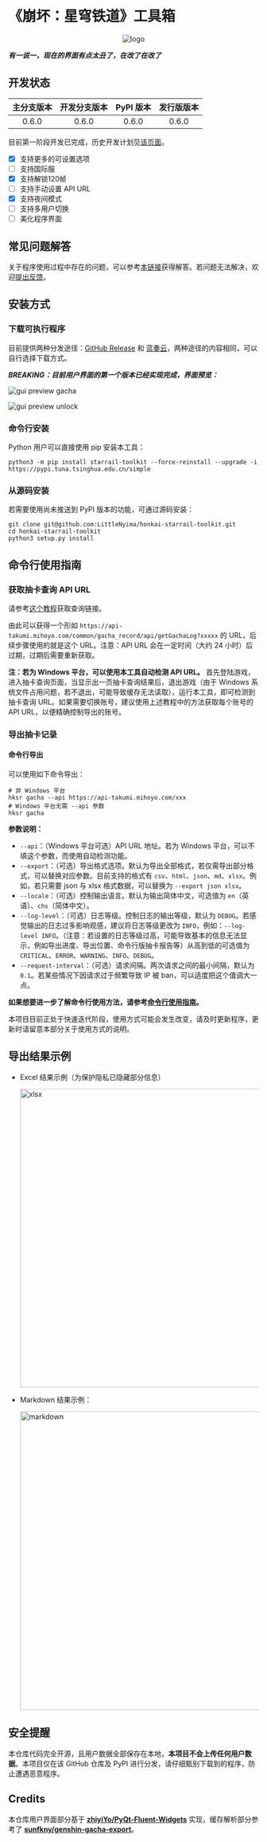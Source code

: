 # 《崩坏：星穹铁道》工具箱

<div align="center">
<img src="https://s1.ax1x.com/2023/05/06/p9atspD.png" alt="logo" />
</div>

<b><i>有一说一，现在的界面有点太丑了，在改了在改了</i></b>

## 开发状态

| 主分支版本 | 开发分支版本 | PyPI 版本 | 发行版版本 |
| :--------: | :----------: | :-------: | :--------: |
|   0.6.0    |    0.6.0     |   0.6.0   |   0.6.0    |

目前第一阶段开发已完成，历史开发计划见[该页面](docs/history-dev-plan.md)。

- [x] 支持更多的可设置选项
- [ ] 支持国际服
- [x] 支持解锁120帧
- [ ] 支持手动设置 API URL
- [x] 支持夜间模式
- [ ] 支持多用户切换
- [ ] 美化程序界面

## 常见问题解答

关于程序使用过程中存在的问题，可以参考[本链接](docs/troubleshooting.md)获得解答。若问题无法解决，欢迎[提出反馈](https://github.com/LittleNyima/honkai-starrail-toolkit/issues)。

## 安装方式

### 下载可执行程序

目前提供两种分发途径：[GitHub Release](https://github.com/LittleNyima/honkai-starrail-toolkit/releases) 和 [蓝奏云](https://wwmg.lanzouy.com/iwDYF0x00q0f)，两种途径的内容相同，可以自行选择下载方式。

***BREAKING：目前用户界面的第一个版本已经实现完成，界面预览：***

![gui preview gacha](https://s1.ax1x.com/2023/05/23/p9o7y3d.png)

![gui preview unlock](https://s1.ax1x.com/2023/05/23/p9o76gA.png)

### 命令行安装

Python 用户可以直接使用 pip 安装本工具：

```shell
python3 -m pip install starrail-toolkit --force-reinstall --upgrade -i https://pypi.tuna.tsinghua.edu.cn/simple
```

### 从源码安装

若需要使用尚未推送到 PyPI 版本的功能，可通过源码安装：

```shell
git clone git@github.com:LittleNyima/honkai-starrail-toolkit.git
cd honkai-starrail-toolkit
python3 setup.py install
```

##  命令行使用指南

### 获取抽卡查询 API URL

请参考[这个教程](docs/how-to-get-api-url.md)获取查询链接。

由此可以获得一个形如 `https://api-takumi.mihoyo.com/common/gacha_record/api/getGachaLog?xxxxx` 的 URL，后续步骤使用的就是这个 URL。注意：API URL 会在一定时间（大约 24 小时）后过期，过期后需要重新获取。

**注：若为 Windows 平台，可以使用本工具自动检测 API URL。** 首先登陆游戏，进入抽卡查询页面，当显示出一页抽卡查询结果后，退出游戏（由于 Windows 系统文件占用问题，若不退出，可能导致缓存无法读取），运行本工具，即可检测到抽卡查询 URL。如果需要切换账号，建议使用上述教程中的方法获取每个账号的 API URL，以便精确控制导出的账号。

### 导出抽卡记录

#### 命令行导出

可以使用如下命令导出：

```shell
# 非 Windows 平台
hksr gacha --api https://api-takumi.mihoyo.com/xxx
# Windows 平台无需 --api 参数
hksr gacha
```

**参数说明：**

- `--api`：（Windows 平台可选）API URL 地址。若为 Windows 平台，可以不填这个参数，而使用自动检测功能。
- `--export`：（可选）导出格式选项。默认为导出全部格式，若仅需导出部分格式，可以替换对应参数。目前支持的格式有 `csv`、`html`、`json`、`md`、`xlsx`。例如，若只需要 json 与 xlsx 格式数据，可以替换为 `--export json xlsx`。
- `--locale`：（可选）控制输出语言。默认为输出简体中文，可选值为 `en`（英语）、`chs`（简体中文）。
- `--log-level`：（可选）日志等级。控制日志的输出等级，默认为 `DEBUG`。若感觉输出的日志过多影响观感，建议将日志等级更改为 `INFO`，例如：`--log-level INFO`。（注意：若设置的日志等级过高，可能导致基本的信息无法显示，例如导出进度、导出位置、命令行版抽卡报告等）从高到低的可选值为 `CRITICAL`、`ERROR`、`WARNING`、`INFO`、`DEBUG`。
- `--request-interval`：（可选）请求间隔。两次请求之间的最小间隔，默认为 `0.1`。若某些情况下因请求过于频繁导致 IP 被 ban，可以适度把这个值调大一点。

**如果想要进一步了解命令行使用方法，请参考[命令行使用指南](docs/cli-guidance.md)。**

本项目目前正处于快速迭代阶段，使用方式可能会发生改变，请及时更新程序，更新时请留意本部分关于使用方式的说明。

## 导出结果示例

- Excel 结果示例（为保护隐私已隐藏部分信息）

  <img src="https://s1.ax1x.com/2023/05/02/p9GJKts.png" alt="xlsx" style="width: 600px;" />

- Markdown 结果示例：

  <img src="https://s1.ax1x.com/2023/05/02/p9GYNKf.png" alt="markdown" style="width: 600px;" />

## 安全提醒

本仓库代码完全开源，且用户数据全部保存在本地，**本项目不会上传任何用户数据**。本项目仅在该 GitHub 仓库及 PyPI 进行分发，请仔细甄别下载到的程序，防止遭遇恶意程序。

## Credits

本仓库用户界面部分基于 [**zhiyiYo/PyQt-Fluent-Widgets**](https://github.com/zhiyiYo/PyQt-Fluent-Widgets) 实现，缓存解析部分参考了 [**sunfkny/genshin-gacha-export**](https://github.com/sunfkny/genshin-gacha-export)。
